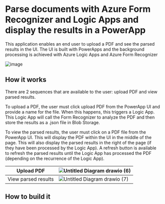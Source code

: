 # Parse documents with Azure Form Recognizer and Logic Apps and display the results in a PowerApp
This application enables an end user to upload a PDF and see the parsed results in the UI. The UI is built with PowerApps and the background processing is achieved with Azure Logic Apps and Azure Form Recognizer

![image](https://user-images.githubusercontent.com/35609369/149397062-715dd270-b5c1-465e-9233-e9d9f53fa453.png)

## How it works

There are 2 sequences that are available to the user: upload PDF and view parsed results. 

To upload a PDF, the user must click upload PDF from the PowerApp UI and provide a name for the file. When this happens, this triggers a Logic App. This Logic App will call the Form Recognizer to analyze the PDF and then store the results as a .json file in Blob Storage. 

To view the parsed results, the user must click on a PDF file from the PowerApp UI. This will display the PDF within the UI in the middle of the page. This will also display the parsed results in the right of the page (if they have been processed by the Logic App). A refresh button is available to refresh the parsed results until the Logic App has processed the PDF (depending on the recurrence of the Logic App).


Upload PDF | ![Untitled Diagram drawio (6)](https://user-images.githubusercontent.com/35609369/149402218-2ba024a0-88c6-4a95-aaeb-289a98352079.png)
--- | ---
View parsed results | ![Untitled Diagram drawio (7)](https://user-images.githubusercontent.com/35609369/149402262-21b359be-305a-44a4-8291-29e27cac41ac.png)

## How to build it

